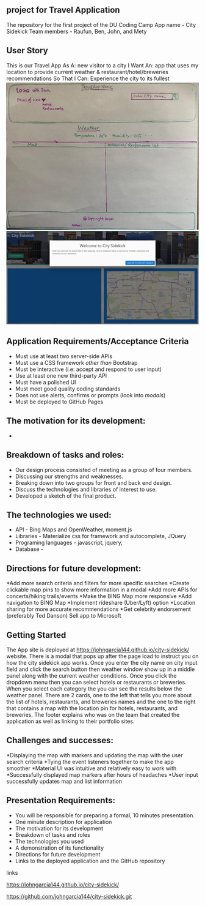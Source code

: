 ## project for Travel Application
The repository for the first project of the DU Coding Camp
App name - City Sidekick
Team members -  Raufun, Ben, John, and Mety
## User Story
This is our Travel App
As A: new visitor to a city
I Want An: app that uses my location to provide current weather & restaurant/hotel/breweries recommendations
So That I Can: Experience the city to its fullest
![travel app design template](images/travel-app.png)
![City Sidekick App](images/City_Sidekick.png)
## Application Requirements/Acceptance Criteria
* Must use at least two server-side APIs
* Must use a CSS framework _other than_ Bootstrap
* Must be interactive (i.e: accept and respond to user input)
* Use at least one new third-party API
* Must have a polished UI
* Must meet good quality coding standards
* Does not use alerts, confirms or prompts (look into _modals_)
* Must be deployed to GitHub Pages
## The motivation for its development:
  *
## Breakdown of tasks and roles:
  * Our design process consisted of meeting as a group of four members.
  * Discussing our strengths and weaknesses.
  * Breaking down into two groups for front and back end design.
  * Discuss the technologies and libraries of interest to use. 
  * Developed a sketch of the final product.
## The technologies we used:  
  * API - Bing Maps and OpenWeather, moment.js
  * Libraries - Materialize css for framework and autocomplete, JQuery
  * Programing languages - javascript, jquery, 
  * Database - 
## Directions for future development:
*Add more search criteria and filters for more specific searches
*Create clickable map pins to show more information in a modal
*Add more APIs for concerts/hiking trails/events
*Make the BING Map more responsive
*Add navigation to BING Map
*Implement rideshare (Uber/Lyft) option
*Location sharing for more accurate recommendations
*Get celebrity endorsement (preferably Ted Danson)
Sell app to Microsoft

## Getting Started
  The App site is deployed at https://johngarcia144.github.io/city-sidekick/ website. There is a modal that pops up after the page load to instruct you on how the city sidekick app works. Once you enter the city name on city input field and click the search button then weather window show up in a middle panel along with the current weather conditions. Once you click the dropdown menu then you can select hotels or restaurants or breweries. 
  When you select each category the you can see the results below the weather panel. There are 2 cards, one to the left that tells you more about the list of hotels, restaurants, and breweries names and the one to the right that contains a map with the location pin for hotels, restaurants, and breweries. The footer explains who was on the team that created the application as well as linking to their portfolio sites.
## Challenges and successes:
*Displaying the map with markers and updating the map with the user search criteria
*Tying the event listeners together to make the app smoother
*Material UI was intuitive and relatively easy to work with
*Successfully displayed map markers after hours of headaches
*User input successfully updates map and list information

## Presentation Requirements:
  * You will be responsible for preparing a formal, 10 minutes presentation. 
  * One minute description for application
  * The motivation for its development
  * Breakdown of tasks and roles
  * The technologies you used 
  * A demonstration of its functionality
  * Directions for future development
  * Links to the deployed application and the GitHub repository

  links
  
   https://johngarcia144.github.io/city-sidekick/
   
   
   https://github.com/johngarcia144/city-sidekick.git

